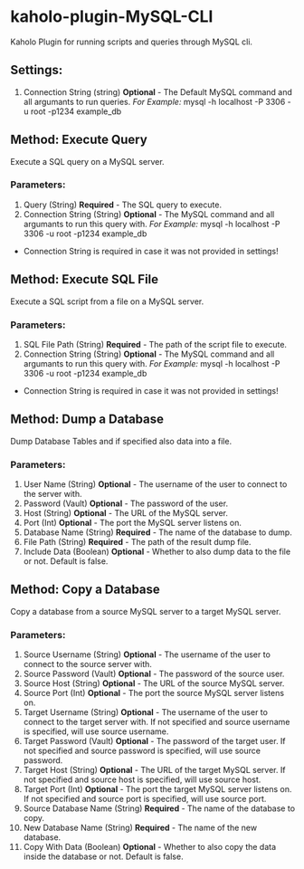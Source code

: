 # kaholo-plugin-MySQL-CLI
Kaholo Plugin for running scripts and queries through MySQL cli.

## Settings:
1. Connection String (string) **Optional** - The Default MySQL command and all argumants to run queries. *For Example:* mysql -h localhost -P 3306 -u root -p1234 example_db

## Method: Execute Query
Execute a SQL query on a MySQL server.

### Parameters:
1. Query (String) **Required** - The SQL query to execute.
2. Connection String (String) **Optional** - The MySQL command and all argumants to run this query with. *For Example:* mysql -h localhost -P 3306 -u root -p1234 example_db

* Connection String is required in case it was not provided in settings!

## Method: Execute SQL File
Execute a SQL script from a file on a MySQL server.

### Parameters:
1. SQL File Path (String) **Required** - The path of the script file to execute.
2. Connection String (String) **Optional** - The MySQL command and all argumants to run this query with. *For Example:* mysql -h localhost -P 3306 -u root -p1234 example_db

* Connection String is required in case it was not provided in settings!

## Method: Dump a Database
Dump Database Tables and if specified also data into a file.

### Parameters:
1. User Name (String) **Optional** - The username of the user to connect to the server with.
2. Password (Vault) **Optional** - The password of the user.
3. Host (String) **Optional** - The URL of the MySQL server.
4. Port (Int) **Optional** - The port the MySQL server listens on.
5. Database Name (String) **Required** - The name of the database to dump.
6. File Path (String) **Required** - The path of the result dump file.
7. Include Data (Boolean) **Optional** - Whether to also dump data to the file or not. Default is false. 

## Method: Copy a Database
Copy a database from a source MySQL server to a target MySQL server.

### Parameters:
1. Source Username (String) **Optional** - The username of the user to connect to the source server with.
2. Source Password (Vault) **Optional** - The password of the source user.
3. Source Host (String) **Optional** - The URL of the source MySQL server.
4. Source Port (Int) **Optional** - The port the source MySQL server listens on.
5. Target Username (String) **Optional** - The username of the user to connect to the target server with. If not specified and source username is specified, will use source username.
6. Target Password (Vault) **Optional** - The password of the target user. If not specified and source password is specified, will use source password.
7. Target Host (String) **Optional** - The URL of the target MySQL server. If not specified and source host is specified, will use source host.
8. Target Port (Int) **Optional** - The port the target MySQL server listens on. If not specified and source port is specified, will use source port.
9. Source Database Name (String) **Required** - The name of the database to copy.
10. New Database Name (String) **Required** - The name of the new database.
11. Copy With Data (Boolean) **Optional** - Whether to also copy the data inside the database or not. Default is false.



